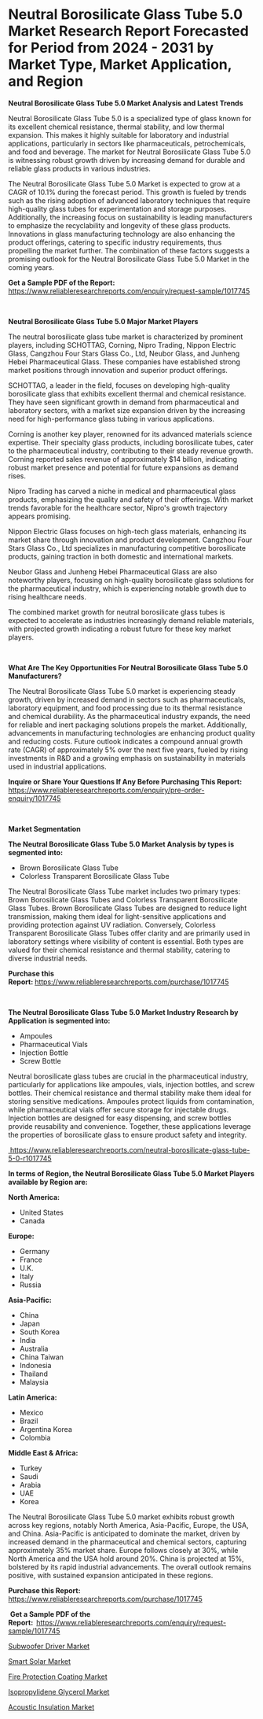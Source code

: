 <p><h1>Neutral Borosilicate Glass Tube 5.0 Market Research Report Forecasted for Period from 2024 -  2031 by Market Type, Market Application, and Region</h1></p><p><strong>Neutral Borosilicate Glass Tube 5.0 Market Analysis and Latest Trends</strong></p>
<p><p>Neutral Borosilicate Glass Tube 5.0 is a specialized type of glass known for its excellent chemical resistance, thermal stability, and low thermal expansion. This makes it highly suitable for laboratory and industrial applications, particularly in sectors like pharmaceuticals, petrochemicals, and food and beverage. The market for Neutral Borosilicate Glass Tube 5.0 is witnessing robust growth driven by increasing demand for durable and reliable glass products in various industries.</p><p>The Neutral Borosilicate Glass Tube 5.0 Market is expected to grow at a CAGR of 10.1% during the forecast period. This growth is fueled by trends such as the rising adoption of advanced laboratory techniques that require high-quality glass tubes for experimentation and storage purposes. Additionally, the increasing focus on sustainability is leading manufacturers to emphasize the recyclability and longevity of these glass products. Innovations in glass manufacturing technology are also enhancing the product offerings, catering to specific industry requirements, thus propelling the market further. The combination of these factors suggests a promising outlook for the Neutral Borosilicate Glass Tube 5.0 Market in the coming years.</p></p>
<p><strong>Get a Sample PDF of the Report:&nbsp;</strong> <a href="https://www.reliableresearchreports.com/enquiry/request-sample/1017745">https://www.reliableresearchreports.com/enquiry/request-sample/1017745</a></p>
<p>&nbsp;</p>
<p><strong>Neutral Borosilicate Glass Tube 5.0 Major Market Players</strong></p>
<p><p>The neutral borosilicate glass tube market is characterized by prominent players, including SCHOTTAG, Corning, Nipro Trading, Nippon Electric Glass, Cangzhou Four Stars Glass Co., Ltd, Neubor Glass, and Junheng Hebei Pharmaceutical Glass. These companies have established strong market positions through innovation and superior product offerings.</p><p>SCHOTTAG, a leader in the field, focuses on developing high-quality borosilicate glass that exhibits excellent thermal and chemical resistance. They have seen significant growth in demand from pharmaceutical and laboratory sectors, with a market size expansion driven by the increasing need for high-performance glass tubing in various applications.</p><p>Corning is another key player, renowned for its advanced materials science expertise. Their specialty glass products, including borosilicate tubes, cater to the pharmaceutical industry, contributing to their steady revenue growth. Corning reported sales revenue of approximately $14 billion, indicating robust market presence and potential for future expansions as demand rises.</p><p>Nipro Trading has carved a niche in medical and pharmaceutical glass products, emphasizing the quality and safety of their offerings. With market trends favorable for the healthcare sector, Nipro's growth trajectory appears promising.</p><p>Nippon Electric Glass focuses on high-tech glass materials, enhancing its market share through innovation and product development. Cangzhou Four Stars Glass Co., Ltd specializes in manufacturing competitive borosilicate products, gaining traction in both domestic and international markets.</p><p>Neubor Glass and Junheng Hebei Pharmaceutical Glass are also noteworthy players, focusing on high-quality borosilicate glass solutions for the pharmaceutical industry, which is experiencing notable growth due to rising healthcare needs.</p><p>The combined market growth for neutral borosilicate glass tubes is expected to accelerate as industries increasingly demand reliable materials, with projected growth indicating a robust future for these key market players.</p></p>
<p>&nbsp;</p>
<p><strong>What Are The Key Opportunities For Neutral Borosilicate Glass Tube 5.0 Manufacturers?</strong></p>
<p><p>The Neutral Borosilicate Glass Tube 5.0 market is experiencing steady growth, driven by increased demand in sectors such as pharmaceuticals, laboratory equipment, and food processing due to its thermal resistance and chemical durability. As the pharmaceutical industry expands, the need for reliable and inert packaging solutions propels the market. Additionally, advancements in manufacturing technologies are enhancing product quality and reducing costs. Future outlook indicates a compound annual growth rate (CAGR) of approximately 5% over the next five years, fueled by rising investments in R&D and a growing emphasis on sustainability in materials used in industrial applications.</p></p>
<p><strong>Inquire or Share Your Questions If Any Before Purchasing This Report:</strong> <a href="https://www.reliableresearchreports.com/enquiry/pre-order-enquiry/1017745">https://www.reliableresearchreports.com/enquiry/pre-order-enquiry/1017745</a></p>
<p>&nbsp;</p>
<p><strong>Market Segmentation</strong></p>
<p><strong>The Neutral Borosilicate Glass Tube 5.0 Market Analysis by types is segmented into:</strong></p>
<p><ul><li>Brown Borosilicate Glass Tube</li><li>Colorless Transparent Borosilicate Glass Tube</li></ul></p>
<p><p>The Neutral Borosilicate Glass Tube market includes two primary types: Brown Borosilicate Glass Tubes and Colorless Transparent Borosilicate Glass Tubes. Brown Borosilicate Glass Tubes are designed to reduce light transmission, making them ideal for light-sensitive applications and providing protection against UV radiation. Conversely, Colorless Transparent Borosilicate Glass Tubes offer clarity and are primarily used in laboratory settings where visibility of content is essential. Both types are valued for their chemical resistance and thermal stability, catering to diverse industrial needs.</p></p>
<p><strong>Purchase this Report:&nbsp;</strong><a href="https://www.reliableresearchreports.com/purchase/1017745">https://www.reliableresearchreports.com/purchase/1017745</a></p>
<p>&nbsp;</p>
<p><strong>The Neutral Borosilicate Glass Tube 5.0 Market Industry Research by Application is segmented into:</strong></p>
<p><ul><li>Ampoules</li><li>Pharmaceutical Vials</li><li>Injection Bottle</li><li>Screw Bottle</li></ul></p>
<p><p>Neutral borosilicate glass tubes are crucial in the pharmaceutical industry, particularly for applications like ampoules, vials, injection bottles, and screw bottles. Their chemical resistance and thermal stability make them ideal for storing sensitive medications. Ampoules protect liquids from contamination, while pharmaceutical vials offer secure storage for injectable drugs. Injection bottles are designed for easy dispensing, and screw bottles provide reusability and convenience. Together, these applications leverage the properties of borosilicate glass to ensure product safety and integrity.</p></p>
<p><a href="https://www.reliableresearchreports.com/neutral-borosilicate-glass-tube-5-0-r1017745">&nbsp;https://www.reliableresearchreports.com/neutral-borosilicate-glass-tube-5-0-r1017745</a></p>
<p><strong>In terms of Region, the Neutral Borosilicate Glass Tube 5.0 Market Players available by Region are:</strong></p>
<p>
    <p> <strong> North America: </strong>
        <ul>
            <li>United States</li>
            <li>Canada</li>
        </ul>
        </p> 
    <p> <strong> Europe: </strong>
        <ul>
            <li>Germany</li>
            <li>France</li>
            <li>U.K.</li>
            <li>Italy</li>
            <li>Russia</li>
        </ul>
        </p> 
    <p> <strong> Asia-Pacific: </strong>
        <ul>
            <li>China</li>
            <li>Japan</li>
            <li>South Korea</li>
            <li>India</li>
            <li>Australia</li>
            <li>China Taiwan</li>
            <li>Indonesia</li>
            <li>Thailand</li>
            <li>Malaysia</li>
        </ul>
        </p> 
    <p> <strong> Latin America: </strong>
        <ul>
            <li>Mexico</li>
            <li>Brazil</li>
            <li>Argentina Korea</li>
            <li>Colombia</li>
        </ul>
        </p> 
    <p> <strong> Middle East & Africa: </strong>
        <ul>
            <li>Turkey</li>
            <li>Saudi</li>
            <li>Arabia</li>
            <li>UAE</li>
            <li>Korea</li>
        </ul>
    </p>
    </p>
<p><p>The Neutral Borosilicate Glass Tube 5.0 market exhibits robust growth across key regions, notably North America, Asia-Pacific, Europe, the USA, and China. Asia-Pacific is anticipated to dominate the market, driven by increased demand in the pharmaceutical and chemical sectors, capturing approximately 35% market share. Europe follows closely at 30%, while North America and the USA hold around 20%. China is projected at 15%, bolstered by its rapid industrial advancements. The overall outlook remains positive, with sustained expansion anticipated in these regions.</p></p>
<p><strong>Purchase this Report: </strong><a href="https://www.reliableresearchreports.com/purchase/1017745">https://www.reliableresearchreports.com/purchase/1017745</a></p>
<p>&nbsp;<strong>Get a Sample PDF of the Report:&nbsp;&nbsp;</strong><a href="https://www.reliableresearchreports.com/enquiry/request-sample/1017745">https://www.reliableresearchreports.com/enquiry/request-sample/1017745</a></p>
<p><strong></strong></p>
<p><p><a href="https://medium.com/@salennagilmor/the-comprehensive-subwoofer-driver-market-research-report-is-essential-for-understanding-current-512690edec3e">Subwoofer Driver Market</a></p><p><a href="https://github.com/DixieGrimes/Market-Research-Report-List-1/blob/main/smart-solar-market.md">Smart Solar Market</a></p><p><a href="https://github.com/nathandecarvalho/Market-Research-Report-List-5/blob/main/fire-protection-coating-market.md">Fire Protection Coating Market</a></p><p><a href="https://issuu.com/reportprime-2/docs/isopropylidene-glycerol-market-size_f7b2385487387f">Isopropylidene Glycerol Market</a></p><p><a href="https://www.linkedin.com/pulse/global-acoustic-insulation-market-projected-grow-cagr-wjcjf?trackingId=MHDFxfkSToS0rja0CmplKg%3D%3D">Acoustic Insulation Market</a></p></p>